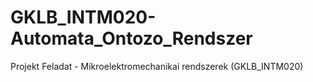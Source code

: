 # GKLB_INTM020-Automata_Ontozo_Rendszer
Projekt Feladat - Mikroelektromechanikai rendszerek (GKLB_INTM020)
